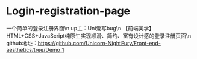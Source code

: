 # Login-registration-page
一个简单的登录注册界面\n
up主：Uni爱写bug\n
【前端美学】HTML+CSS+JavaScript纯原生实现顺滑、简约、富有设计感的登录注册页面\n
github地址：https://github.com/Unicorn-NightFury/Front-end-aesthetics/tree/Demo_1
